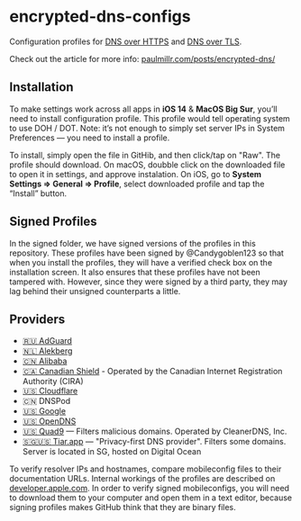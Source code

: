 # encrypted-dns-configs
Configuration profiles for [DNS over HTTPS](https://en.wikipedia.org/wiki/DNS_over_HTTPS) and [DNS over TLS](https://en.wikipedia.org/wiki/DNS_over_TLS). 

Check out the article for more info: [paulmillr.com/posts/encrypted-dns/](https://paulmillr.com/posts/encrypted-dns/)

## Installation

To make settings work across all apps in **iOS 14** & **MacOS Big Sur**, you’ll need to install configuration profile. This profile would tell operating system to use DOH / DOT. Note: it’s not enough to simply set server IPs in System Preferences — you need to install a profile.

To install, simply open the file in GitHib, and then click/tap on "Raw". The profile should download. On macOS, doubble click on the downloaded file to open it in settings, and approve instalation. On iOS, go to **System Settings => General => Profile**, select downloaded profile and tap the “Install” button.

## Signed Profiles

In the signed folder, we have signed versions of the profiles in this repository. These profiles have been signed by @Candygoblen123 so that when you install the profiles, they will have a verified check box on the installation screen. It also ensures that these profiles have not been tampered with. However, since they were signed by a third party, they may lag behind their unsigned counterparts a little. 

[comment]: <> (We recommend that you install a signed profile instead of an unsigned profile because it ensures that it was not modified while it was downloading.) 

## Providers

- [🇷🇺 AdGuard](https://adguard.com/en/adguard-dns/overview.html#instruction)
- [🇳🇱 Alekberg](https://alekberg.net)
- [🇨🇳 Alibaba](https://www.alidns.com/)
- [🇨🇦 Canadian Shield](https://www.cira.ca/cybersecurity-services/canadian-shield) - Operated by the Canadian Internet Registration Authority (CIRA)
- [🇺🇸 Cloudflare](https://developers.cloudflare.com/1.1.1.1/dns-over-https)
- 🇨🇳 DNSPod
- [🇺🇸 Google](https://developers.google.com/speed/public-dns/docs/secure-transports)
- [🇺🇸 OpenDNS](https://support.opendns.com/hc/en-us/articles/360038086532)
- [🇺🇸 Quad9](https://www.quad9.net/doh-quad9-dns-servers/) — Filters malicious domains. Operated by CleanerDNS, Inc. 
- [🇸🇬🇺🇸 Tiar.app](https://doh.tiar.app) — "Privacy-first DNS provider". Filters some domains. Server is located in SG, hosted on Digital Ocean

To verify resolver IPs and hostnames, compare mobileconfig files to their documentation URLs. Internal workings of the profiles are described on [developer.apple.com](https://developer.apple.com/documentation/devicemanagement/dnssettings). In order to verify signed mobileconfigs, you will need to download them to your computer and open them in a text editor, because signing profiles makes GitHub think that they are binary files. 
